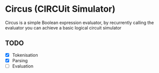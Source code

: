 # Circus (CIRCUit Simulator)

Circus is a simple Boolean expression evaluator, by recurrently calling the evaluator you can achieve a basic logical circuit simulator

## TODO

 - [x] Tokenisation
 - [x] Parsing
 - [ ] Evaluation